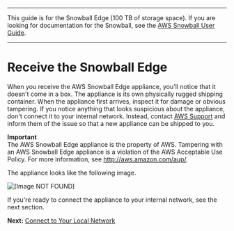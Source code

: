 --------

This guide is for the Snowball Edge \(100 TB of storage space\)\. If you are looking for documentation for the Snowball, see the [AWS Snowball User Guide](http://docs.aws.amazon.com/snowball/latest/ug/whatissnowball.html)\.

--------

# Receive the Snowball Edge<a name="receive-appliance"></a>

When you receive the AWS Snowball Edge appliance, you'll notice that it doesn't come in a box\. The appliance is its own physically rugged shipping container\. When the appliance first arrives, inspect it for damage or obvious tampering\. If you notice anything that looks suspicious about the appliance, don't connect it to your internal network\. Instead, contact [AWS Support](https://aws.amazon.com/premiumsupport/) and inform them of the issue so that a new appliance can be shipped to you\.

**Important**  
The AWS Snowball Edge appliance is the property of AWS\. Tampering with an AWS Snowball Edge appliance is a violation of the AWS Acceptable Use Policy\. For more information, see [http://aws\.amazon\.com/aup/](http://aws.amazon.com/aup/)\.

The appliance looks like the following image\.

![\[Image NOT FOUND\]](http://docs.aws.amazon.com/snowball/latest/developer-guide/images/SnowballEdgeAppliance.png)

If you're ready to connect the appliance to your internal network, see the next section\.

**Next:** [Connect to Your Local Network](getting-started-connect.md) 